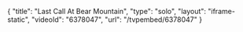 {
    "title": "Last Call At Bear Mountain",
    "type": "solo",
    "layout": "iframe-static",
    "videoId": "6378047",
    "url": "\/tvpembed\/6378047"
}